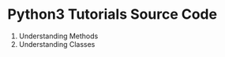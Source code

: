 Python3 Tutorials Source Code
=============================

1. Understanding Methods
2. Understanding Classes